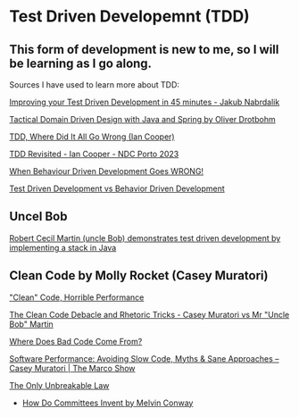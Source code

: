 # Test Driven Developemnt (TDD)

## This form of development is new to me, so I will be learning as I go along.

Sources I have used to learn more about TDD:

[
Improving your Test Driven Development in 45 minutes - Jakub Nabrdalik](https://www.youtube.com/watch?v=2vEoL3Irgiw)

[
Tactical Domain Driven Design with Java and Spring by Oliver Drotbohm](https://www.youtube.com/watch?v=k3o1nSh3g2Q&t=81s)

[TDD, Where Did It All Go Wrong (Ian Cooper)](https://www.youtube.com/watch?v=EZ05e7EMOLM&t=60s)

[TDD Revisited - Ian Cooper - NDC Porto 2023](https://www.youtube.com/watch?v=IN9lftH0cJc&t=1939s)

[When Behaviour Driven Development Goes WRONG!](https://www.youtube.com/watch?v=YAZr3LsCzn0)

[Test Driven Development vs Behavior Driven Development](https://www.youtube.com/watch?v=Bq_oz7nCNUA)


## Uncel Bob

[ Robert Cecil Martin (uncle Bob) demonstrates test driven development by implementing a stack in Java ](https://www.youtube.com/watch?v=rdLO7pSVrMY&t=28s)



## Clean Code by Molly Rocket (Casey Muratori)

["Clean" Code, Horrible Performance](https://www.youtube.com/watch?v=tD5NrevFtbU)

[ The Clean Code Debacle and Rhetoric Tricks - Casey Muratori vs Mr "Uncle Bob" Martin ](https://www.youtube.com/watch?v=ZLxazlP7Ppo&t=18s)

[ Where Does Bad Code Come From? ](https://www.youtube.com/watch?v=7YpFGkG-u1w&t)

[ Software Performance: Avoiding Slow Code, Myths & Sane Approaches – Casey Muratori | The Marco Show ](https://www.youtube.com/watch?v=apREl0KmTdQ)

[ The Only Unbreakable Law ](https://www.youtube.com/watch?v=5IUj1EZwpJY)

* [How Do Committees Invent by Melvin Conway](https://www.melconway.com/Home/pdf/committees.pdf)